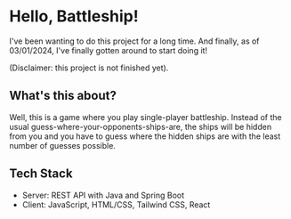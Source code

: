 # Hello, Battleship!

I've been wanting to do this project for a long time. And finally, as of 03/01/2024, I've finally gotten around to start doing it!

(Disclaimer: this project is not finished yet).

## What's this about?

Well, this is a game where you play single-player battleship. Instead of the usual guess-where-your-opponents-ships-are, the ships will be hidden from you and you have to guess where the hidden ships are with the least number of guesses possible.

## Tech Stack

- Server: REST API with Java and Spring Boot
- Client: JavaScript, HTML/CSS, Tailwind CSS, React
